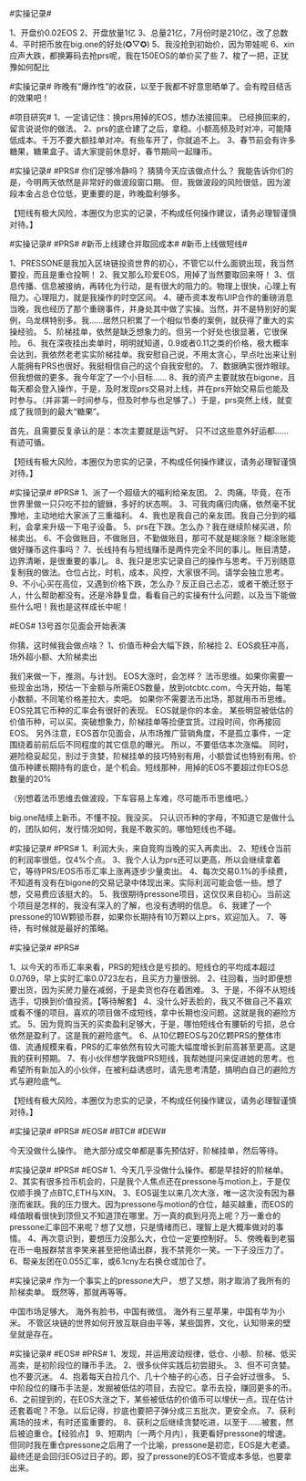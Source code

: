 

#实操记录#

1、开盘价0.02EOS
2、开盘放量1亿
3、总量21亿，7月份时是210亿，改了总数
4、平时把币放在big.one的好处(✪▽✪)
5、我没抢到初始价，因为带娃呢
6、xin应声大跌，都换筹码去抢prs呢，我在150EOS的单价买了些
7、梭了一把，正犹豫如何配比

#实操记录# 
昨晚有“爆炸性”的收获，以至于我都不好意思晒单了。会有瞠目结舌的效果吧！


#项目研究# 
1、一定请记住：换prs用掉的EOS，想办法接回来。
已经换回来的，留言说说你的做法。
2、prs的底仓建了之后，拿稳。小额高频及时对冲，可能降低成本。千万不要大额挂单对冲。有些车开了，你就追不上。
3、春节前会有许多糖果，糖果盒子。请大家提前休息好，春节期间一起赚币。


#实操记录# #PRS# 
你们足够冷静吗？
猜猜今天应该做点什么？
我能告诉你们的是，今明两天依然是非常好的做波段窗口期。
但，我做波段的风险很低，因为波段本金占总仓位低，更重要的是，昨晚盈利够多。

【短线有极大风险，本圈仅为忠实的记录，不构成任何操作建议，请务必理智谨慎对待。】


#实操记录# #PRS# #新币上线建仓并取回成本# #新币上线做短线#

1、PRESSONE是我加入区块链投资世界的初心，不管它以什么面貌出现，我当然要投，而且是重仓投啊！
2、我又那么珍爱EOS，用掉了当然要取回来呀！
3、信息传播、信息被接纳，再转化为行动，是有很大的阻力的。物理上很快，心理上有阻力。心理阻力，就是我操作的时空区间。
4、硬币资本发布UIP合作的重磅消息当晚，我也经历了那个重磅事件，并身处其中做了实操。当然，并不是特别好的案例，乌龙棋特别多。我……居然只积累了一个相似节奏的案例，就获得了重大的实操经验。
5、阶梯挂单，依然是缺乏想象力的。但另一个好处也很显著，它很保险。
6、我在深夜挂出卖单时，明明就知道，0.9或者0.11之类的价格，极大概率会达到，我依然老老实实阶梯挂单。我安慰自己说，不用太贪心，早点吐出来让别人能拥有PRS也很好。我挺相信自己的这个自我安慰的。
7、数据确实很炸眼球。但我想做的更多。我今年定了一个小目标……
8、我的资产主要就放在bigone，且每天都会登入操作，于是，及时发现prs交易对上线，并在prs开始交易后也能及时参与。（并非第一时间参与，但及时参与也足够了。）于是，prs突然上线，就变成了我领到的最大“糖果”。

首先，且需要反复承认的是：本次主要就是运气好。
只不过这些意外好运都……有迹可循。

【短线有极大风险，本圈仅为忠实的记录，不构成任何操作建议，请务必理智谨慎对待。】



#实操记录# #PRS# 
1、派了一个超级大的福利给亲友团。
2、肉痛。毕竟，在币世界里做一只只吃不拉的貔貅，多好的状态啊。
3、可我肉痛归肉痛，依然毫不犹豫地，主动地给大家派了三重福利。
4、我也是我自己的亲友团。我自己分到的福利，会拿来升级一下电子设备。
5、prs在下跌。怎么办？我在继续阶梯买进，阶梯卖出。
6、不会做账目，不做账目，不勤做账目，那可不就是糊涂账？糊涂账能做好赚币这件事吗？
7、长线持有与短线赚币是两件完全不同的事儿。账目清楚，边界清晰，是很重要的事儿。
8、我只是忠实记录自己的操作与思考。千万别随意复制我的做法。仓位占比，时机，成本，风控，大家很不同。请学会独立思考。
9、不小心买在高位，又遇到价格下跌，怎么办？反正自己忐忑，或者干脆迁怒于人，什么帮助都没有。还是冷静复盘，看看自己的实操有什么问题，以及当下能做些什么吧！我也是这样成长中呢！

#EOS# 
13号首尔见面会开始表演

你猜，这时候我会做点啥？
1、价值币种会大幅下跌，阶梯捡
2、EOS疯狂冲高，场外超小额、大阶梯卖出

我们来做一下，推测。与计划。
EOS大涨时，会怎样？
法币思维。如果你需要一些现金出场，预估一下金额与所需EOS数量，放到otcbtc.com，今天开始，每笔小数额，不同笔价格差拉大，卖吧。
如果你不需要法币出场，那就用币币思维。
EOS兑其它币种的汇率会有很好的表现。
EOS就是你的本金。
某些明显被低估的价值币种，可以买。突破想象力，阶梯挂单等捡便宜货。过段时间，你再接回EOS。
另外注意，EOS首尔见面会，从市场推广营销角度，不是孤立事件，一定围绕着前前后后不同程度的其它信息的曝光。
所以，不要低估本次涨幅。
同时，避险稳妥起见，别过于贪婪，阶梯挂单的技巧特别有用，小额尝试也特别有用。价值币种建长期持有的底仓，是个机会。短线那种，用掉的EOS不要超过你EOS总数量的20%

〈别想着法币思维去做波段，下车容易上车难，尽可能币币思维吧。〉

big.one陆续上新币。不懂不投。我没买。
只认识币种的字母，不知道它是做什么的，团队如何，发行情况如何，我是不敢买的。哪怕短线也不碰。


#实操记录# #PRS# 
1、利润大头，来自竞购当晚的买入再卖出。
2、短线仓当前的利润率很低，仅4%个点。
3、我个人认为prs还可以更高，所以会继续拿着它，等待PRS/EOS币币汇率上涨再逐步少量卖出。
4、每次交易0.1%的手续费，不知道有没有在bigone的交易记录中体现出来。实际利润可能会低一些。想了想，交易费应该挺大的。
5、我很期待pressone项目，这仅仅来自初心。当前这个项目是怎样的，我没有深入的了解，也没有透明的信息。
6、我建了一个pressone的10W颗锁币群，如果你长期持有10万颗以上prs，欢迎加入。
7、等待，有时候就是最好的策略。



#实操记录# #PRS# 

1、以今天的币币汇率来看，PRS的短线仓是亏损的。短线仓的平均成本超过0.0769，早上实时汇率0.0723左右，且买方力量很弱。
2、往回看，当时即便想要出货，因为买房力量在减弱，于是卖货也存在着困难。
3、于是，不得不从短线选手，切换到价值投资。【等待解套】
4、没什么好丢脸的，我又不做自己不喜欢或看不懂的项目。喜欢的项目做不成短线，拿中长期也没问题。这就是我的避险方式。
5、因为竞购当天的买卖盈利足够大，于是，哪怕短线仓有腰斩的亏损，总仓依然是盈利了。这是我的避险底气。
6、从10亿颗EOS与20亿颗PRS的整体市值、流通规模来看，PRS的汇率依然有较大可能大幅度增长到前高甚至更高。这是我的获利预期。
7、有小伙伴想学我做PRS短线，我帮她提问来促进她的思考。也希望所有新加入的小伙伴，在被利益诱惑时，请先思考清楚，搞明白自己的避险方式与避险底气。

【短线有极大风险，本圈仅为忠实的记录，不构成任何操作建议，请务必理智谨慎对待。】


#实操记录# #PRS# #EOS# #BTC# #DEW# 

今天没做什么操作。
绝大部分成交单都是事先预估好，阶梯挂单，然后等待。



#实操记录# #PRS# #EOS# 
1、今天几乎没做什么操作。都是早挂好的阶梯单。
2、其实有很多捡币机会的，只是我个人焦点还在pressone与motion上，于是仅仅顺手换了点BTC,ETH与XIN。
3、EOS诞生以来几次大涨，唯一这次没有因为暴涨而雀跃。我的压力很大。因为pressone与motion的仓位，越买越重，而EOS的峰值眼看很快到顶但又不知道顶在哪里。万一真的疯到月亮上呢？万一重仓的pressone汇率回不来呢？想了又想，只是情绪而已，理智上是大概率做对的事情。
4、再次意识到，要想压力没那么大，仓位一定要控制好。
5、傍晚看到老猫在币一电报群禁言李笑来甚至把他请出群，我不禁莞尔一笑。一下子没压力了。
6、帮亲友团在0.055汇率，或6.1cny左右换仓或加仓了。


#实操记录# 
作为一个事实上的pressone大户，
想了又想，刚才取消了我所有的阶梯卖单。
既然等，那就再等等。

中国市场足够大。
海外有脸书，中国有微信。
海外有三星苹果，中国有华为小米。
不管区块链的世界如何开放互联自由平等，某些国界，文化，认知带来的壁垒就是存在。



#实操记录# #EOS# #PRS# 
1、发现，并运用波动规律，低仓、小额、阶梯、低买高卖，是初阶段位的赚币手法。
2、很多伙伴实践后初尝甜头。
3、但不可贪婪。也不要沉迷。
4、抱着每天白捡几个、几十个柚子的心态，日子会好过很多。
5、中阶段位的赚币手法是，发掘被低估的项目，去投它。拿币去投，赚回更多的币。
6、之前提到的，在EOS大涨之下，某些被低估的价值币可以埋伏一点。现在估计还套着呢？不急。以后记得，抄底也要把子弹分成三五批次，更安全点。
7、获利离场的技术，有时还蛮重要的。
8、获利之后继续贪婪吃进，以至于……被套，然后被迫重仓。【经验点】
9、短期内〔一两个月内〕，我更看好pressone的增速。但同时我在重仓pressone之后用了一个比喻，pressone是初恋，EOS是大老婆。最终还是会回归EOS过日子的。即，投了pressone的EOS不管成本多低，也要拿出来。








